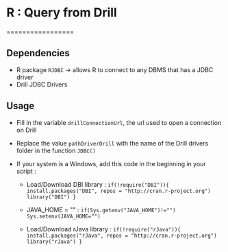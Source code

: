 # R : Query from Drill
=================

## Dependencies
- R package `RJDBC` -> allows R to connect to any DBMS that has a JDBC driver
- Drill JDBC Drivers

## Usage

- Fill in the variable `drillConnectionUrl`, the url used to open a connection on Drill
- Replace the value `pathDriverDrill` with the name of the Drill drivers folder in the function `JDBC()`
- If your system is a Windows, add this code in the beginning in your script :

  - Load/Download DBI library :
  `if(!require("DBI")){ 
  install.packages("DBI", repos = "http://cran.r-project.org")
  library("DBI")
  }`

  - JAVA_HOME = "" :
  `if(Sys.getenv("JAVA_HOME")!="")
    Sys.setenv(JAVA_HOME="")`

  - Load/Download rJava library :
  `if(!require("rJava")){
    install.packages("rJava", repos = "http://cran.r-project.org")
    library("rJava")
  }`
